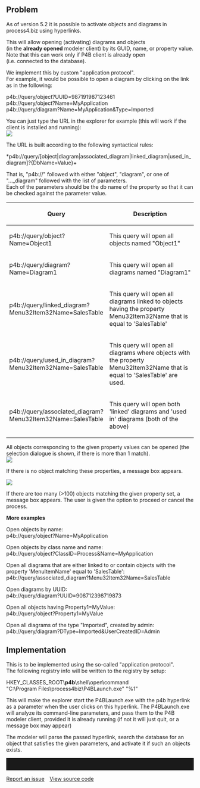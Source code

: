 ## Problem

As of version 5.2 it is possible to activate objects and diagrams in
process4.biz using hyperlinks.

This will allow opening (activating) diagrams and objects  
(in the **already opened** modeler client) by its GUID, name, or
property value.  
Note that this can work only if P4B client is already open  
(i.e. connected to the database).

We implement this by custom "application protocol".  
For example, it would be possible to open a diagram by clicking on the
link as in the following:

p4b://query/object?UUID=987191987123461  
p4b://query/object?Name=MyApplication  
p4b://query/diagram?Name=MyApplication&Type=Imported

You can just type the URL in the explorer for example (this will work if
the client is installed and running):  
![](//images.ctfassets.net/utx1h0gfm1om/4wnNQvnW3SAMGOio4wK4gU/68dbf821ee66a88a28ee9e7e447e815c/329439.png)

The URL is built according to the following syntactical rules:

\*p4b://query/\[object\|diagram\|associated\_diagram\|linked\_diagram\|used\_in\_diagram\]?{DbName=Value}+

That is, "p4b://" followed with either "object", "diagram", or one of
"...\_diagram" followed with the list of parameters.  
Each of the parameters should be the db name of the property so that it
can be checked against the parameter value.

<table>
<colgroup>
<col style="width: 50%" />
<col style="width: 50%" />
</colgroup>
<thead>
<tr class="header">
<th><p>Query</p></th>
<th><p>Description</p></th>
</tr>
</thead>
<tbody>
<tr class="odd">
<td><p>p4b://query/object?Name=Object1</p></td>
<td><p>This query will open all objects named &quot;Object1&quot;</p></td>
</tr>
<tr class="even">
<td><p>p4b://query/diagram?Name=Diagram1</p></td>
<td><p>This query will open all diagrams named &quot;Diagram1&quot;</p></td>
</tr>
<tr class="odd">
<td><p>p4b://query/linked_diagram?Menu32Item32Name=SalesTable</p></td>
<td><p>This query will open all diagrams linked to objects having the property Menu32Item32Name that is equal to 'SalesTable'</p></td>
</tr>
<tr class="even">
<td><p>p4b://query/used_in_diagram?Menu32Item32Name=SalesTable</p></td>
<td><p>This query will open all diagrams where objects with the property Menu32Item32Name that is equal to 'SalesTable' are used.</p></td>
</tr>
<tr class="odd">
<td><p>p4b://query/associated_diagram?Menu32Item32Name=SalesTable</p></td>
<td><p>This query will open both 'linked' diagrams and 'used in' diagrams (both of the above)</p></td>
</tr>
</tbody>
</table>

All objects corresponding to the given property values can be opened
(the selection dialogue is shown, if there is more than 1 match).  
![](//images.ctfassets.net/utx1h0gfm1om/69GgY838UEWkqeAY4YKme/78c4e1e738a73ec344ca92ac4304fff9/329429.png)

If there is no object matching these properties, a message box appears.

![](//images.ctfassets.net/utx1h0gfm1om/6JqRIhF08oE2aoI6EqcQWq/ca3c9ead68c36a81c0b54a4b94a7ffa5/329434.png)

If there are too many (&gt;100) objects matching the given property set,
a message box appears. The user is given the option to proceed or cancel
the process.

**More examples**

Open objects by name:  
p4b://query/object?Name=MyApplication

Open objects by class name and name:  
p4b://query/object?ClassID=Process&Name=MyApplication

Open all diagrams that are either linked to or contain objects with the
property 'MenuItemName' equal to 'SalesTable':  
p4b://query/associated\_diagram?Menu32Item32Name=SalesTable

Open diagrams by UUID:  
p4b://query/diagram?UUID=908712398719873

Open all objects having Property1=MyValue:  
p4b://query/object?Property1=MyValue

Open all diagrams of the type "Imported", created by admin:  
p4b://query/diagram?DType=Imported&UserCreatedID=Admin

## Implementation

This is to be implemented using the so-called "application protocol".  
The following registry info will be written to the registry by setup:

HKEY\_CLASSES\_ROOT\\**p4b**\\shell\\open\\command  
"C:\\Program Files\\process4biz\\P4BLaunch.exe" "%1"

This will make the explorer start the P4BLaunch.exe with the p4b
hyperlink as a parameter when the user clicks on this hyperlink. The
P4BLaunch.exe will analyze its command-line parameters, and pass them to
the P4B modeler client, provided it is already running (if not it will
just quit, or a message box may appear)

The modeler will parse the passed hyperlink, search the database for an
object that satisfies the given parameters, and activate it if such an
objects exists.


<hr style="padding-top:2rem" />
<a href="https://github.com/process4/docs/issues" target="_blank" class="bgw btn btn-primary btn-lg shadow-sm">Report an issue</a>
<a href="https://github.com/process4/docs" target="_blank" class="bgw btn btn-primary btn-lg shadow-sm" style="margin-left:10px;">View source code</a>